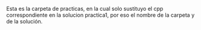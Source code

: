 Esta es la carpeta de practicas, en la cual solo sustituyo el cpp correspondiente en la solucion practica1, por eso el nombre de la carpeta y de la solución.
